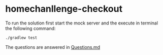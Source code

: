 # homechanllenge-checkout

To run the solution first start the mock server and the execute in terminal the following command:

```./gradlew test```

The questions are answered in [Questions.md](#https://github.com/yuridev/homechanllenge-checkout/blob/main/Questions.md)


